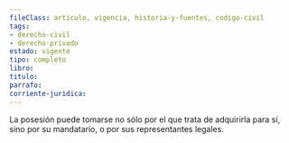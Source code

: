 ```yaml
---
fileClass: articulo, vigencia, historia-y-fuentes, codigo-civil
tags:
- derecho-civil
- derecho-privado
estado: vigente
tipo: completo
libro:
titulo:
parrafo:
corriente-juridica:
---
```

La posesión puede tomarse no sólo por el que trata de adquirirla para sí, sino por su mandatario, o por sus representantes legales.